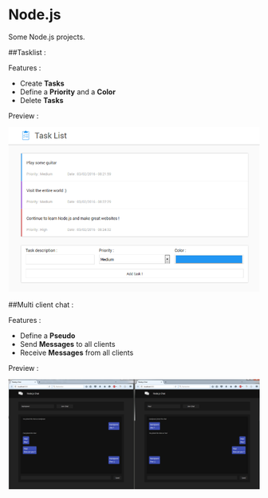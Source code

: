# Node.js
Some Node.js projects.

##Tasklist :

Features :
* Create **Tasks**
* Define a **Priority** and a **Color**
* Delete **Tasks**

Preview :

![Tasklist Screenshot](https://github.com/Kamipown/Nodejs/blob/master/TaskList/public/img/task_list_preview.png)

##Multi client chat :

Features :
* Define a **Pseudo**
* Send **Messages** to all clients
* Receive **Messages** from all clients

Preview :

![Tasklist Screenshot](https://github.com/Kamipown/Nodejs/blob/master/Chat/public/img/chat_preview.png)
